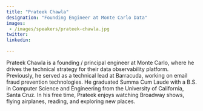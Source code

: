 ```yaml
---
title: "Prateek Chawla"
designation: "Founding Engineer at Monte Carlo Data"
images:
 - /images/speakers/prateek-chawla.jpg
twitter: 
linkedin: 

---
```


Prateek Chawla is a founding / principal engineer at Monte Carlo, where he drives the technical strategy for their data observability platform. Previously, he served as a technical lead at Barracuda, working on email fraud prevention technologies. He graduated Summa Cum Laude with a B.S. in Computer Science and Engineering from the University of California, Santa Cruz. In his free time, Prateek enjoys watching Broadway shows, flying airplanes, reading, and exploring new places.